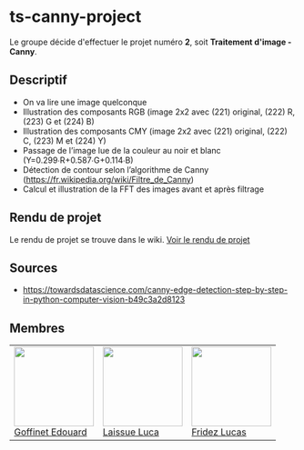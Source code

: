 # ts-canny-project

Le groupe décide d'effectuer le projet numéro **2**, soit **Traitement d'image - Canny**.

## Descriptif

- On va lire une image quelconque 
- Illustration des composants RGB (image 2x2 avec (221) original, (222) R, (223) G et (224) B) 
- Illustration des composants CMY (image 2x2 avec (221) original, (222) C, (223) M et (224) Y) 
- Passage de l’image lue de la couleur au noir et blanc (Y=0.299∙R+0.587∙G+0.114∙B) 
- Détection de contour selon l’algorithme de Canny (https://fr.wikipedia.org/wiki/Filtre_de_Canny) 
- Calcul et illustration de la FFT des images avant et après filtrage

## Rendu de projet

Le rendu de projet se trouve dans le wiki. [Voir le rendu de projet](https://labinfo.ing.he-arc.ch/gitlab/lucas.fridez/ts-canny-project/-/wikis/Home)

## Sources

- https://towardsdatascience.com/canny-edge-detection-step-by-step-in-python-computer-vision-b49c3a2d8123

## Membres

<table>
   <tr>
      <td>
         <a href="https://labinfo.ing.he-arc.ch/edouard.goffinet"><img width=140px src="https://secure.gravatar.com/avatar/dc1f4f69a0a8b698062a058b7f1bf5a3?s=800&d=identicon"><br>
         Goffinet Edouard</a>
      </td>
      <td>
         <a href="https://labinfo.ing.he-arc.ch/luca.laissue"><img width=140px src="https://secure.gravatar.com/avatar/11c7eac012d1aa910c8790345185e67e?s=800&d=identicon"><br>
         Laissue Luca</a>
      </td>
      <td>
         <a href="https://labinfo.ing.he-arc.ch/lucas.fridez"><img width=140px src="https://secure.gravatar.com/avatar/72c1469bf815bd4e0a858341571d5111?s=800&d=identicon"><br>
         Fridez Lucas</a>
      </td>
   </tr>
</table>
